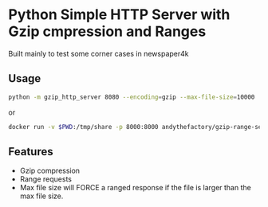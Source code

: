 # Python Simple HTTP Server with Gzip cmpression and Ranges

Built mainly to test some corner cases in newspaper4k

## Usage

```bash
python -m gzip_http_server 8080 --encoding=gzip --max-file-size=10000
```

or
```bash
docker run -v $PWD:/tmp/share -p 8000:8000 andythefactory/gzip-range-server --encoding=gzip --max-file-size=10000
```

## Features

- Gzip compression
- Range requests
- Max file size will FORCE a ranged response if the file is larger than the max file size.